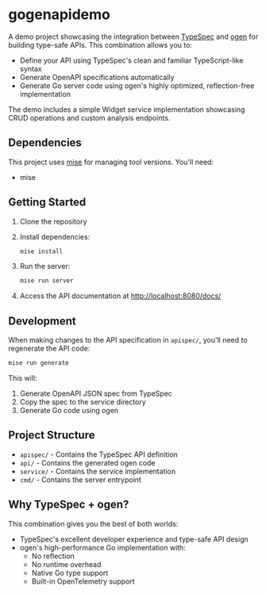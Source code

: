 # gogenapidemo

A demo project showcasing the integration between [TypeSpec](https://typespec.io/) and [ogen](https://ogen.dev/) for building type-safe APIs. This combination allows you to:

- Define your API using TypeSpec's clean and familiar TypeScript-like syntax
- Generate OpenAPI specifications automatically
- Generate Go server code using ogen's highly optimized, reflection-free implementation

The demo includes a simple Widget service implementation showcasing CRUD operations and custom analysis endpoints.

## Dependencies

This project uses [mise](https://mise.jdx.dev/) for managing tool versions. You'll need:

- mise

## Getting Started

1. Clone the repository
2. Install dependencies:
   ```bash
   mise install
   ```

3. Run the server:
   ```bash
   mise run server
   ```

4. Access the API documentation at [http://localhost:8080/docs/](http://localhost:8080/docs/)

## Development

When making changes to the API specification in `apispec/`, you'll need to regenerate the API code:

```bash
mise run generate
```

This will:
1. Generate OpenAPI JSON spec from TypeSpec
2. Copy the spec to the service directory
3. Generate Go code using ogen

## Project Structure

- `apispec/` - Contains the TypeSpec API definition
- `api/` - Contains the generated ogen code
- `service/` - Contains the service implementation
- `cmd/` - Contains the server entrypoint

## Why TypeSpec + ogen?

This combination gives you the best of both worlds:
- TypeSpec's excellent developer experience and type-safe API design
- ogen's high-performance Go implementation with:
  - No reflection
  - No runtime overhead
  - Native Go type support
  - Built-in OpenTelemetry support